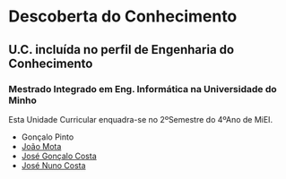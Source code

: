 # Descoberta do Conhecimento
## U.C. incluída no perfil de Engenharia do Conhecimento
### Mestrado Integrado em Eng. Informática na Universidade do Minho 

Esta Unidade Curricular enquadra-se no 2ºSemestre do 4ºAno de MiEI.
  * Gonçalo Pinto
  * [João Mota]
  * [José Gonçalo Costa]
  * [José Nuno Costa]

[João Mota]:https://github.com/JoaoDiogoMota
[José Gonçalo Costa]:https://github.com/JoseCosta28
[José Nuno Costa]:https://github.com/jnuno420
